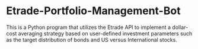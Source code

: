 # Etrade-Portfolio-Management-Bot
This is a Python program that utilizes the Etrade API to implement a dollar-cost averaging strategy based on user-defined investment parameters such as the target distribution of bonds and US versus International stocks.

